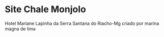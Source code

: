 # Site Chale Monjolo
 Hotel Mariane 
 Lapinha da Serra Santana do Riacho-Mg
 criado por marina magna de lima

